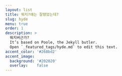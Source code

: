 ```yaml
---
layout: list
title: 뭐지?얘는 잘됐었는데?
slug: hyde
menu: true
order: 1
description: >
  뭐지버근가?
  It’s based on Poole, the Jekyll butler.
  Open `_featured_tags/hyde.md` to edit this text.
accent_color: '#268bd2'
accent_image:
  background: '#202020'
  overlay:    false
---
```

